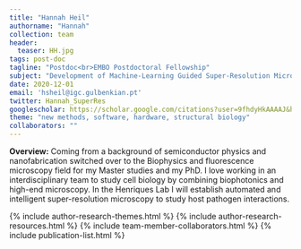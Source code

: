 ```yaml
---
title: "Hannah Heil"
authorname: "Hannah"
collection: team
header:
  teaser: HH.jpg
tags: post-doc
tagline: "Postdoc<br>EMBO Postdoctoral Fellowship"
subject: "Development of Machine-Learning Guided Super-Resolution Microscopy"
date: 2020-12-01
email: 'hsheil@igc.gulbenkian.pt'
twitter: Hannah_SuperRes
googlescholar: https://scholar.google.com/citations?user=9fhdyHkAAAAJ&hl=en
theme: "new methods, software, hardware, structural biology"
collaborators: ""
---
```

<p align= "justify">
<p> <b>Overview:</b>
Coming from a background of semiconductor physics and nanofabrication switched over to the Biophysics and fluorescence microscopy field for my Master studies and my PhD. I love working in an interdisciplinary team to study cell biology by combining biophotonics and high-end microscopy. In the Henriques Lab I will establish automated and intelligent super-resolution microscopy to study host pathogen interactions.


{% include author-research-themes.html %}
{% include author-research-resources.html %}
{% include team-member-collaborators.html %}
{% include publication-list.html %}
